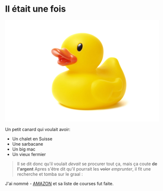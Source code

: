 
 # Il était une fois
![GitHub Logo](canard_de_bain.jpg)

Un petit canard qui voulait avoir:

* Un chalet en Suisse
* Une sarbacane
* Un big mac
* Un vieux fermier

> Il se dit donc qu'il voulait *devait* se procurer tout ça, mais ça coute **de l'argent**
> Apres s'être dit qu'il pourrait les ~~voler~~ *emprunter*, il fit une recherche et tomba sur le graal :

J'ai nommé - [AMAZON](https://www.google.com/url?sa=t&rct=j&q=&esrc=s&source=web&cd=6&ved=2ahUKEwi5_YfhrLHiAhVMCewKHQIDD0oQwqsBMAV6BAgIEAc&url=https%3A%2F%2Fwww.youtube.com%2Fwatch%3Fv%3DdQw4w9WgXcQ&usg=AOvVaw0aHtehaphMhOCAkCydRLZU) et sa liste de courses fut faite.
